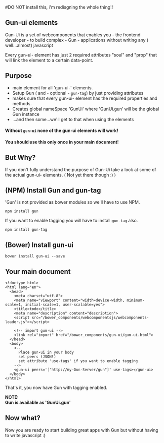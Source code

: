 #DO NOT install this, i'm redisgning the whole thing!!



## Gun-ui elements
Gun-Ui is a set of webcomponents that enables you - the frontend developer - to build complex - Gun - applications without writing any ( well...almost) javascript

Every gun-ui- element has just 2 required attributes "soul" and "prop" that will link the element to a certain data-point.

## Purpose
* main element for all 'gun-ui-' elements.
* Setup Gun ( and - optional - `gun-tag`) by just providing attributes
* makes sure that every gun-ui- element has the required properties and methods.
* Creates global nameSpace 'GunUi' where 'GunUi.gun' will be the global Gun instance
* ...and then some...we'll get to that when using the elements

#### Without `gun-ui` none of the gun-ui elements will work!

#### You should use this only once in your main document!

## But Why?
If you don't fully understand the purpose of Gun-Ui take a look at some of the actual gun-ui- elements. ( Not yet there though :) )

## (NPM) Install Gun and gun-tag
'Gun' is not provided as bower modules so we'll have to use NPM.
```
npm install gun
```
If you want to enable tagging you will have to install `gun-tag` also.
```
npm install gun-tag
```
## (Bower) Install gun-ui
```
bower install gun-ui --save
```
## Your main document
```
<!doctype html>
<html lang="en">
  <head>
    <meta charset="utf-8">
    <meta name="viewport" content="width=device-width, minimum-scale=1, initial-scale=1, user-scalable=yes">
    <title>todo</title>
    <meta name="description" content="description">
    <script src="/bower_components/webcomponentsjs/webcomponents-loader.js"></script>

    <!-- import gun-ui -->
    <link rel="import" href="/bower_components/gun-ui/gun-ui.html">
  </head>
  <body>
    <--
      Place gun-ui in your body
      set peers (JSON!)
      set attribute 'use-tags' if you want to enable tagging
    -->
    <gun-ui peers='["http://my-Gun-Server/gun"]' use-tags></gun-ui>
  </body>
</html>
```
That's it, you now have Gun with tagging enabled.

<b>NOTE:<br>
Gun is available as 'GunUi.gun'</b>

## Now what?
Now you are ready to start building great apps with Gun but without having to write javascript :)
